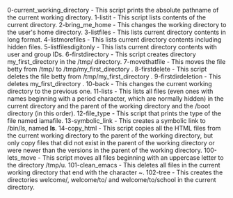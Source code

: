 0-current_working_directory - This script prints the absolute pathname of the current working directory.
1-listit - This script lists contents of the current directory.
2-bring_me_home - This changes the working directory to the user's home directory.
3-listfiles - This lists current directory contents in long format.
4-listmorefiles - This lists current directory contents including hidden files.
5-listfilesdigitonly - This lists current directory contents with user and group IDs.
6-firstdirectory - This script creates directory my_first_directory in the /tmp/ directory.
7-movethatfile - This moves the file betty from /tmp/ to /tmp/my_first_directory .
8-firstdelete - This script deletes the file betty from /tmp/my_first_directory .
9-firstdirdeletion - This deletes my_first_directory .
10-back - This changes the current working directory to the previous one.
11-lists - This lists all files (even ones with names beginning with a period character, which are normally hidden) in the current directory and the parent of the working directory and the /boot directory (in this order). 
12-file_type - This script that prints the type of the file named iamafile.
13-symbolic_link - This creates a symbolic link to /bin/ls, named __ls__.
14-copy_html - This script copies all the HTML files from the current working directory to the parent of the working directory, but only copy files that did not exist in the parent of the working directory or were newer than the versions in the parent of the working directory.
100-lets_move - This script moves all files beginning with an uppercase letter to the directory /tmp/u.
101-clean_emacs - This deletes all files in the current working directory that end with the character ~.
102-tree - This creates the directories welcome/, welcome/to/ and welcome/to/school in the current directory. 
